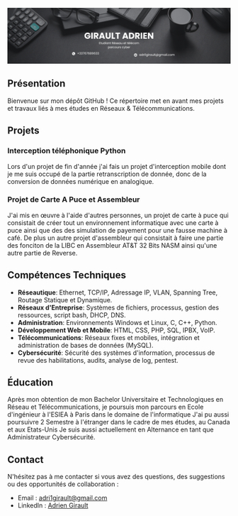 
![Banner](Banner.png)


## Présentation

Bienvenue sur mon dépôt GitHub ! Ce répertoire met en avant mes projets et travaux liés à mes études en Réseaux & Télécommunications.

## Projets

### Interception téléphonique Python
Lors d'un projet de fin d'année j'ai fais un projet d'interception mobile dont je me suis occupé de la partie retranscription de donnée, donc de la conversion de données numérique en analogique.


### Projet de Carte A Puce et Assembleur

J'ai mis en œuvre à l'aide d'autres personnes, un projet de carte à puce qui consistait de créer tout un environnement informatique avec une carte à puce ainsi que des des simulation de payement pour une fausse machine à café. De plus un autre projet d'assembleur qui consistait à faire une partie des fonciton de la LIBC en Assembleur AT&T 32 Bits NASM ainsi qu'une autre partie de Reverse.


## Compétences Techniques

- **Réseautique**: Ethernet, TCP/IP, Adressage IP, VLAN, Spanning Tree, Routage Statique et Dynamique.
- **Réseaux d'Entreprise**: Systèmes de fichiers, processus, gestion des ressources, script bash, DHCP, DNS.
- **Administration**: Environnements Windows et Linux, C, C++, Python.
- **Développement Web et Mobile**: HTML, CSS, PHP, SQL, IPBX, VoIP.
- **Télécommunications**: Réseaux fixes et mobiles, intégration et administration de bases de données (MySQL).
- **Cybersécurité**: Sécurité des systèmes d'information, processus de revue des habilitations, audits, analyse de log, pentest.

## Éducation
Après mon obtention de mon Bachelor Universitaire et Technologiques en Réseau et Télécommunications, je poursuis mon parcours en Ecole d'ingénieur à l'ESIEA à Paris dans le domaine de l'informatique
J'ai pu aussi poursuivre 2 Semestre à l'étranger dans le cadre de mes études, au Canada et aux Etats-Unis
Je suis aussi actuellement en Alternance en tant que Administrateur Cybersécurité.

## Contact

N'hésitez pas à me contacter si vous avez des questions, des suggestions ou des opportunités de collaboration :

- Email : adri1girault@gmail.com
- LinkedIn : [Adrien Girault](https://www.linkedin.com/in/adrien-girault-a88963237/)
